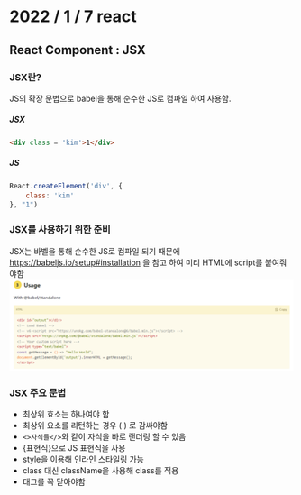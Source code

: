 # 2022 / 1 / 7 react
## React Component : JSX
### JSX란?
JS의 확장 문법으로 babel을 통해 순수한 JS로 컴파일 하여 사용함.
##### JSX
```html
<div class = 'kim'>1</div>
```
##### JS
```js
React.createElement('div', {
    class: 'kim'
}, "1")
```
### JSX를 사용하기 위한 준비
JSX는 바벨을 통해 순수한 JS로 컴파일 되기 때문에 https://babeljs.io/setup#installation 을 참고 하여 미리 HTML에 script를 붙여줘야함
![babel 사용법](../source/babel.png)
### JSX 주요 문법
* 최상위 효소는 하나여야 함
* 최상위 요소를 리턴하는 경우 ( ) 로 감싸야함
* `<>자식들</>`와 같이 자식을 바로 랜더링 할 수 있음
* {표현식}으로 JS 표현식을 사용
* style을 이용해 인라인 스타일링 가능
* class 대신 className을 사용해 class를 적용
* 태그를 꼭 닫아야함 